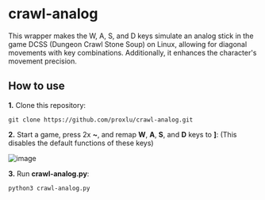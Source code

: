 # crawl-analog
This wrapper makes the W, A, S, and D keys simulate an analog stick in the game DCSS (Dungeon Crawl Stone Soup) on Linux, allowing for diagonal movements with key combinations. Additionally, it enhances the character's movement precision.

## How to use

**1.** Clone this repository:

```
git clone https://github.com/proxlu/crawl-analog.git
```

**2.** Start a game, press 2x **~**, and remap **W**, **A**, **S**, and **D** keys to **]**: (This disables the default functions of these keys)

![image](https://github.com/user-attachments/assets/a2847492-0aee-4021-b3fc-111e0b9e6432)

**3.** Run **crawl-analog.py**:

```
python3 crawl-analog.py
```
